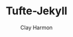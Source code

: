 ---
title: "Tufte-Jekyll"
github: https://github.com/clayh53/tufte-jekyll
demo: http://clayh53.github.io/tufte-jekyll/
author: Clay Harmon
ssg:
  - Jekyll
cms:
  - No Cms
---